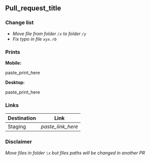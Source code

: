 ## Pull_request_title

[//]: # (Summarize pull request general context bellow )

### Change list

[//]: # (List changes made ordered by commit bellow )

- *Move file from folder `/x` to folder `/y`*
- *Fix typo in file `xyx.rb`*

### Prints

[//]: # (Optional - Remove section if not necessary)

**Mobile:**

paste_print_here

**Desktop:**

paste_print_here

### Links

[//]: # (Optional - Remove section if not necessary)

| Destination  | Link              |
|--------------|-------------------|
| Staging      | *paste_link_here* |

### Disclaimer

[//]: # (Optional - Remove section if not necessary)

*Move files in folder `\x` but files paths will be changed in another PR*
